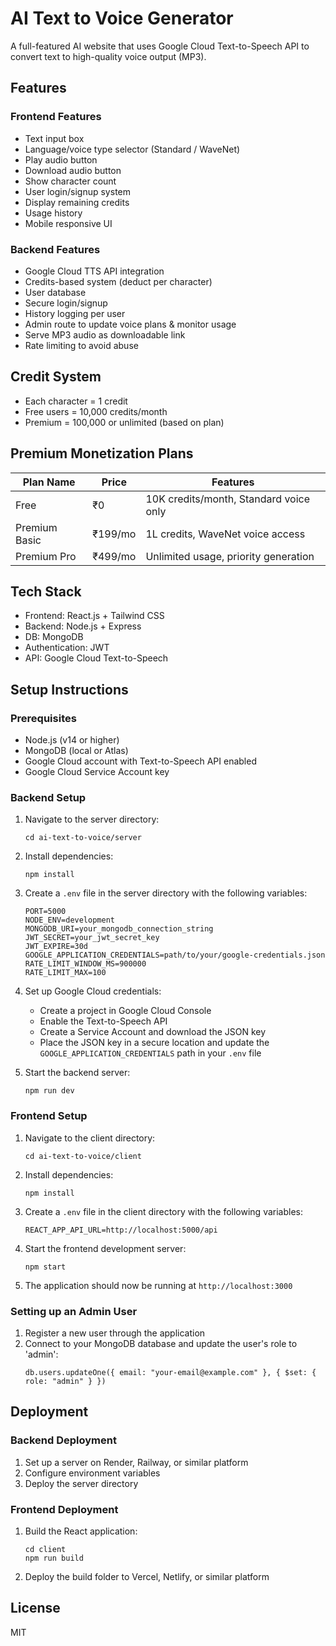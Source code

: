 # AI Text to Voice Generator

A full-featured AI website that uses Google Cloud Text-to-Speech API to convert text to high-quality voice output (MP3).

## Features

### Frontend Features
- Text input box
- Language/voice type selector (Standard / WaveNet)
- Play audio button
- Download audio button
- Show character count
- User login/signup system
- Display remaining credits
- Usage history
- Mobile responsive UI

### Backend Features
- Google Cloud TTS API integration
- Credits-based system (deduct per character)
- User database
- Secure login/signup
- History logging per user
- Admin route to update voice plans & monitor usage
- Serve MP3 audio as downloadable link
- Rate limiting to avoid abuse

## Credit System
- Each character = 1 credit
- Free users = 10,000 credits/month
- Premium = 100,000 or unlimited (based on plan)

## Premium Monetization Plans
| Plan Name | Price | Features |
|-----------|-------|----------|
| Free | ₹0 | 10K credits/month, Standard voice only |
| Premium Basic | ₹199/mo | 1L credits, WaveNet voice access |
| Premium Pro | ₹499/mo | Unlimited usage, priority generation |

## Tech Stack
- Frontend: React.js + Tailwind CSS
- Backend: Node.js + Express
- DB: MongoDB
- Authentication: JWT
- API: Google Cloud Text-to-Speech

## Setup Instructions

### Prerequisites
- Node.js (v14 or higher)
- MongoDB (local or Atlas)
- Google Cloud account with Text-to-Speech API enabled
- Google Cloud Service Account key

### Backend Setup
1. Navigate to the server directory:
   ```
   cd ai-text-to-voice/server
   ```

2. Install dependencies:
   ```
   npm install
   ```

3. Create a `.env` file in the server directory with the following variables:
   ```
   PORT=5000
   NODE_ENV=development
   MONGODB_URI=your_mongodb_connection_string
   JWT_SECRET=your_jwt_secret_key
   JWT_EXPIRE=30d
   GOOGLE_APPLICATION_CREDENTIALS=path/to/your/google-credentials.json
   RATE_LIMIT_WINDOW_MS=900000
   RATE_LIMIT_MAX=100
   ```

4. Set up Google Cloud credentials:
   - Create a project in Google Cloud Console
   - Enable the Text-to-Speech API
   - Create a Service Account and download the JSON key
   - Place the JSON key in a secure location and update the `GOOGLE_APPLICATION_CREDENTIALS` path in your `.env` file

5. Start the backend server:
   ```
   npm run dev
   ```

### Frontend Setup
1. Navigate to the client directory:
   ```
   cd ai-text-to-voice/client
   ```

2. Install dependencies:
   ```
   npm install
   ```

3. Create a `.env` file in the client directory with the following variables:
   ```
   REACT_APP_API_URL=http://localhost:5000/api
   ```

4. Start the frontend development server:
   ```
   npm start
   ```

5. The application should now be running at `http://localhost:3000`

### Setting up an Admin User
1. Register a new user through the application
2. Connect to your MongoDB database and update the user's role to 'admin':
   ```
   db.users.updateOne({ email: "your-email@example.com" }, { $set: { role: "admin" } })
   ```

## Deployment
### Backend Deployment
1. Set up a server on Render, Railway, or similar platform
2. Configure environment variables
3. Deploy the server directory

### Frontend Deployment
1. Build the React application:
   ```
   cd client
   npm run build
   ```
2. Deploy the build folder to Vercel, Netlify, or similar platform

## License
MIT

